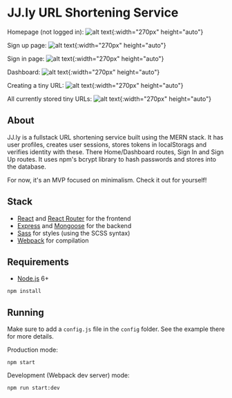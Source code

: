 # JJ.ly URL Shortening Service

Homepage (not logged in):
![alt text](/screenshots/homepage.png "Homepage of JJ.ly"){:width="270px" height="auto"}

Sign up page:
![alt text](/screenshots/sign-up-page.png "Sign up page"){:width="270px" height="auto"}

Sign in page:
![alt text](/screenshots/sign-in-page.png "Sign in page"){:width="270px" height="auto"}

Dashboard:
![alt text](/screenshots/dashboard-1.png "Dashboard page"){:width="270px" height="auto"}

Creating a tiny URL:
![alt text](/screenshots/dashboard-2.png "Creating a tiny URL"){:width="270px" height="auto"}

All currently stored tiny URLs:
![alt text](/screenshots/tiny-urls.png "Displaying all currently URL"){:width="270px" height="auto"}


## About

JJ.ly is a fullstack URL shortening service built using the MERN stack. It has user profiles, creates user sessions,
stores tokens in localStorags and verifies identity with these. There Home/Dashboard routes, Sign In and Sign Up routes.
It uses npm's bcrypt library to hash passwords and stores into the database.

For now, it's an MVP focused on minimalism. Check it out for yourself!



## Stack
- [React](https://facebook.github.io/react/) and [React Router](https://reacttraining.com/react-router/) for the frontend
- [Express](http://expressjs.com/) and [Mongoose](http://mongoosejs.com/) for the backend
- [Sass](http://sass-lang.com/) for styles (using the SCSS syntax)
- [Webpack](https://webpack.github.io/) for compilation


## Requirements

- [Node.js](https://nodejs.org/en/) 6+

```shell
npm install
```


## Running

Make sure to add a `config.js` file in the `config` folder. See the example there for more details.

Production mode:

```shell
npm start
```

Development (Webpack dev server) mode:

```shell
npm run start:dev
```
